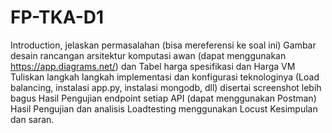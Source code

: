 # FP-TKA-D1

Introduction, jelaskan permasalahan (bisa mereferensi ke soal ini)
Gambar desain rancangan arsitektur komputasi awan (dapat menggunakan https://app.diagrams.net/) dan Tabel harga spesifikasi dan Harga VM
Tuliskan langkah langkah implementasi dan konfigurasi teknologinya (Load balancing, instalasi app.py, instalasi mongodb, dll) disertai screenshot lebih bagus
Hasil Pengujian endpoint setiap API (dapat menggunakan Postman)
Hasil Pengujian dan analisis Loadtesting menggunakan Locust
Kesimpulan dan saran.
